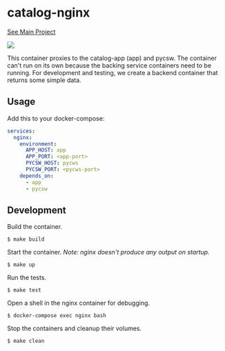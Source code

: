 # catalog-nginx
[See Main Project](https://github.com/GSA/catalog-app)

<a href="http://drone.datagov.us/GSA/catalog-nginx"><img src="http://drone.datagov.us/api/badges/GSA/catalog-nginx/status.svg" /></a>

This container proxies to the catalog-app (app) and pycsw. The container can't
run on its own because the backing service containers need to be running. For
development and testing, we create a backend container that returns some simple
data.

## Usage

Add this to your docker-compose:

```yaml
services:
  nginx:
    environment:
      APP_HOST: app
      APP_PORT: <app-port>
      PYCSW_HOST: pycws
      PYCSW_PORT: <pycws-port>
    depends_on:
      - app
      - pycsw
```


## Development

Build the container.

    $ make build

Start the container. _Note: nginx doesn't produce any output on startup._

    $ make up

Run the tests.

    $ make test

Open a shell in the nginx container for debugging.

    $ docker-compose exec nginx bash

Stop the containers and cleanup their volumes.

    $ make clean
